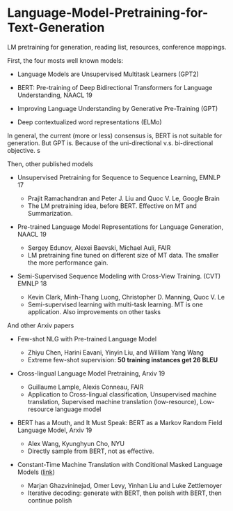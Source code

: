 # Language-Model-Pretraining-for-Text-Generation
LM pretraining for generation, reading list, resources, conference mappings. 

First, the four mosts well known models: 

* Language Models are Unsupervised Multitask Learners (GPT2)

* BERT: Pre-training of Deep Bidirectional Transformers for Language Understanding, NAACL 19 

* Improving Language Understanding by Generative Pre-Training (GPT)

* Deep contextualized word representations (ELMo)

In general, the current (more or less) consensus is, BERT is not suitable for generation. But GPT is. Because of the uni-directional v.s. bi-directional objective. s

Then, other published models 

* Unsupervised Pretraining for Sequence to Sequence Learning, EMNLP 17 
  * Prajit Ramachandran and Peter J. Liu and Quoc V. Le, Google Brain 
  * The LM pretraining idea, before BERT. Effective on MT and Summarization. 

* Pre-trained Language Model Representations for Language Generation, NAACL 19
  * Sergey Edunov, Alexei Baevski, Michael Auli, FAIR
  * LM pretraining fine tuned on different size of MT data. The smaller the more performance gain. 

* Semi-Supervised Sequence Modeling with Cross-View Training. (CVT) EMNLP 18  
  * Kevin Clark, Minh-Thang Luong, Christopher D. Manning, Quoc V. Le
  * Semi-supervised learning with multi-task learning. MT is one application. Also improvements on other tasks 

And other Arxiv papers

* Few-shot NLG with Pre-trained Language Model
  * Zhiyu Chen, Harini Eavani, Yinyin Liu, and William Yang Wang
  * Extreme few-shot supervision: **50 training instances get 26 BLEU**

* Cross-lingual Language Model Pretraining, Arxiv 19 
  * Guillaume Lample, Alexis Conneau, FAIR 
  * Application to Cross-lingual classification, Unsupervised machine translation, Supervised machine translation (low-resource), Low-resource language model 

* BERT has a Mouth, and It Must Speak: BERT as a Markov Random Field Language Model, Arxiv 19 
  * Alex Wang, Kyunghyun Cho, NYU 
  * Directly sample from BERT, not as effective. 

* Constant-Time Machine Translation with Conditional Masked Language Models ([link](https://arxiv.org/pdf/1904.09324.pdf))
  * Marjan Ghazvininejad, Omer Levy, Yinhan Liu and Luke Zettlemoyer
  * Iterative decoding: generate with BERT, then polish with BERT, then continue polish

